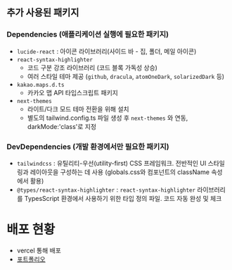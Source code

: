 ## 추가 사용된 패키지

### Dependencies (애플리케이션 실행에 필요한 패키지)

- `lucide-react` : 아이콘 라이브러리(사이드 바 - 집, 폴더, 메일 아이콘)
- `react-syntax-highlighter`
  - 코드 구분 강조 라이브러리 (코드 블록 가독성 상승)
  - 여러 스타일 테마 제공 (`github`, `dracula`, `atomOneDark`, `solarizedDark` 등)
- `kakao.maps.d.ts`
  - 카카오 맵 API 타입스크립트 패키지
- `next-themes`
  - 라이트/다크 모드 테마 전환을 위해 설치
  - 별도의 tailwind.config.ts 파일 생성 후 `next-themes` 와 연동, darkMode:'class'로 지정

### DevDependencies (개발 환경에서만 필요한 패키지)

- `tailwindcss` : 유틸리티-우선(utility-first) CSS 프레임워크. 전반적인 UI 스타일링과 레이아웃을 구성하는 데 사용 (globals.css와 컴포넌트의 className 속성에서 활용)
- `@types/react-syntax-highlighter` : `react-syntax-highlighter` 라이브러리를 TypesScript 환경에서 사용하기 위한 타입 정의 파일. 코드 자동 완성 및 체크

# 배포 현황

- vercel 통해 배포
- [포트폴리오](https://vercel.com/so-nanis-projects/nextjs-app/FtAxttYhnkypqvuxSRBSQHvJoEMu)
